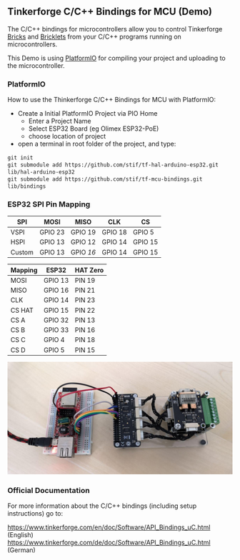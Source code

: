 ## Tinkerforge C/C++ Bindings for MCU (Demo)

The C/C++ bindings for microcontrollers allow you to control Tinkerforge [Bricks](https://www.tinkerforge.com/de/doc/Hardware/Bricks/Bricks.html) and
[Bricklets](https://www.tinkerforge.com/de/doc/Hardware/Bricklets/Bricklets.html) from your C/C++ programs running on microcontrollers.

This Demo is using [PlatformIO](https://platformio.org/) for compiling your project and
uploading to the microcontroller.

### PlatformIO

How to use the Thinkerforge C/C++ Bindings for MCU with PlatformIO:

 * Create a Initial PlatformIO Project via PIO Home
    * Enter a Project Name
    * Select ESP32 Board (eg Olimex ESP32-PoE)
    * choose location of project
 * open a terminal in root folder of the project, and type:
 ```
 git init
 git submodule add https://github.com/stif/tf-hal-arduino-esp32.git lib/hal-arduino-esp32
 git submodule add https://github.com/stif/tf-mcu-bindings.git lib/bindings
 ```

 ### ESP32 SPI Pin Mapping

|SPI	|MOSI	   |MISO	   |CLK	   |CS     |
|-----|--------|--------|--------|-------|
|VSPI	|GPIO 23	|GPIO 19	|GPIO 18	|GPIO 5 |
|HSPI	|GPIO 13	|GPIO 12	|GPIO 14	|GPIO 15|
|Custom|GPIO 13	|GPIO *16*	|GPIO 14	|GPIO 15|

|Mapping |ESP32   |HAT Zero   |
|--------|--------|-----------|
|MOSI    |GPIO 13 |PIN 19     |
|MISO    |GPIO 16 |PIN 21     |
|CLK     |GPIO 14 |PIN 23     |
|CS HAT  |GPIO 15 |PIN 22     |
|CS A    |GPIO 32 |PIN 13     |
|CS B    |GPIO 33 |PIN 16     |
|CS C    |GPIO 4  |PIN 18     |
|CS D    |GPIO 5  |PIN 15     |

![OlimexESP32-Tinkerforge](OlimexESP32-Tinkerforge.jpg)

### Official Documentation

For more information about the C/C++ bindings (including setup instructions)
go to:

 https://www.tinkerforge.com/en/doc/Software/API_Bindings_uC.html (English)
 https://www.tinkerforge.com/de/doc/Software/API_Bindings_uC.html (German)

